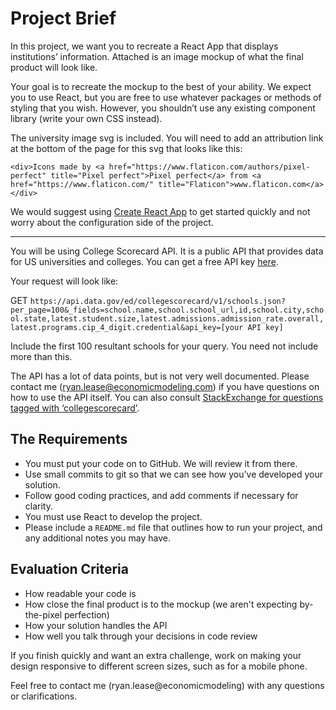 # Project Brief

In this project, we want you to recreate a React App that displays institutions’ information. Attached is an image mockup of what the final product will look like.

Your goal is to recreate the mockup to the best of your ability. We expect you to use React, but you are free to use whatever packages or methods of styling that you wish. However, you shouldn’t use any existing component library (write your own CSS instead). 

The university image svg is included. You will need to add an attribution link at the bottom of the page for this svg that looks like this:
```
<div>Icons made by <a href="https://www.flaticon.com/authors/pixel-perfect" title="Pixel perfect">Pixel perfect</a> from <a href="https://www.flaticon.com/" title="Flaticon">www.flaticon.com</a></div>
```

We would suggest using [Create React App](https://github.com/facebook/create-react-app) to get started quickly and not worry about the configuration side of the project. 

------------------------------------------


You will be using College Scorecard API. It is a public API that provides data for US universities and colleges. You can get a free API key [here](https://collegescorecard.ed.gov/data/documentation/).


Your request will look like:

GET 
`https://api.data.gov/ed/collegescorecard/v1/schools.json?per_page=100&_fields=school.name,school.school_url,id,school.city,school.state,latest.student.size,latest.admissions.admission_rate.overall,latest.programs.cip_4_digit.credential&api_key=[your API key]` 


Include the first 100 resultant schools for your query. You need not include more than this.

The API has a lot of data points, but is not very well documented. Please contact me (ryan.lease@economicmodeling.com) if you have questions on how to use the API itself. You can also consult [StackExchange for questions tagged with ‘collegescorecard’](https://opendata.stackexchange.com/questions/tagged/collegescorecard).


## The Requirements

- You must put your code on to GitHub. We will review it from there.
- Use small commits to git so that we can see how you’ve developed your solution.
- Follow good coding practices, and add comments if necessary for clarity.
- You must use React to develop the project.
- Please include a `README.md` file that outlines how to run your project, and any additional notes you may have.

## Evaluation Criteria

- How readable your code is
- How close the final product is to the mockup (we aren't expecting by-the-pixel perfection)
- How your solution handles the API
- How well you talk through your decisions in code review

If you finish quickly and want an extra challenge, work on making your design responsive to different screen sizes, such as for a mobile phone.

Feel free to contact me (ryan.lease@economicmodeling) with any questions or clarifications.
